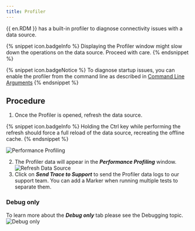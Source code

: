 ```yaml
---
title: Profiler
---
```

{{ en.RDM }} has a built-in profiler to diagnose connectivity issues with a data source. 

{% snippet icon.badgeInfo %} 
Displaying the Profiler window might slow down the operations on the data source. Proceed with care. 
{% endsnippet %}
 
{% snippet icon.badgeNotice %} 
To diagnose startup issues, you can enable the profiler from the command line as described in [Command Line Arguments](/kb/remote-desktop-manager/how-to-articles/command-line-arguments/#usage-remotedesktopmanagerexe-parameters) 
{% endsnippet %}
 
## Procedure 

1. Once the Profiler is opened, refresh the data source. 

{% snippet icon.badgeInfo %} 
Holding the Ctrl key while performing the refresh should force a full reload of the data source, recreating the offline cache. 
{% endsnippet %}
 
![Performance Profiling](https://webdevolutions.azureedge.net/docs/en/rdm/windows/clip10442.png) 

2. The Profiler data will appear in the ***Performance Profiling*** window.  
![Refresh Data Source](https://webdevolutions.azureedge.net/docs/en/rdm/windows/clip10438.png) 
1. Click on ***Send Trace to Support*** to send the Profiler data logs to our support team. You can add a Marker when running multiple tests to separate them. 

### Debug only 

To learn more about the ***Debug only*** tab please see the Debugging topic.  
![Debug only](https://webdevolutions.azureedge.net/docs/en/rdm/windows/clip10443.png) 

